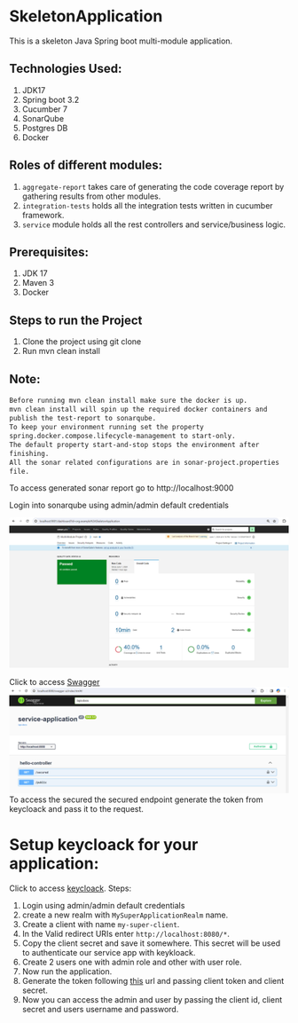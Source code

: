 # SkeletonApplication

This is a skeleton Java Spring boot multi-module application.

## Technologies Used:
1. JDK17
2. Spring boot 3.2
3. Cucumber 7
4. SonarQube
5. Postgres DB
6. Docker

## Roles of different modules: 

1. `aggregate-report` takes care of generating the code coverage report by gathering results from other modules.
2. `integration-tests` holds all the integration tests written in cucumber framework.
3. `service` module holds all the rest controllers and service/business logic.

## Prerequisites: 
1. JDK 17
2. Maven 3
3. Docker

## Steps to run the Project
1. Clone the project using git clone
2. Run mvn clean install

## Note:
````
Before running mvn clean install make sure the docker is up.
mvn clean install will spin up the required docker containers and publish the test-report to sonarqube.
To keep your environment running set the property spring.docker.compose.lifecycle-management to start-only. 
The default property start-and-stop stops the environment after finishing.
All the sonar related configurations are in sonar-project.properties file.
````

To access generated sonar report go to http://localhost:9000

Login into sonarqube using admin/admin default credentials

![img.png](img.png)

Click to access [Swagger](http://localhost:8080/swagger-ui/index.html#/)
![img_2.png](img_2.png)
To access the secured the secured endpoint generate the token from keycloack and pass it to the request.

# Setup keycloack for your application:

Click to access [keycloack](http://localhost:8890/admin/master/console/).
Steps:
1. Login using admin/admin default credentials
2. create a new realm with `MySuperApplicationRealm` name.
3. Create a client with name `my-super-client`.
4. In the Valid redirect URIs enter `http://localhost:8080/*`.
5. Copy the client secret and save it somewhere. This secret will be used to authenticate our service app with keykloack.
6. Create 2 users one with admin role and other with user role.
7. Now run the application.
8. Generate the token following [this](http://localhost:8890/realms/MySuperApplicationRealm) url and passing client token and client secret.
9. Now you can access the admin and user by passing the client id, client secret and users username and password.



